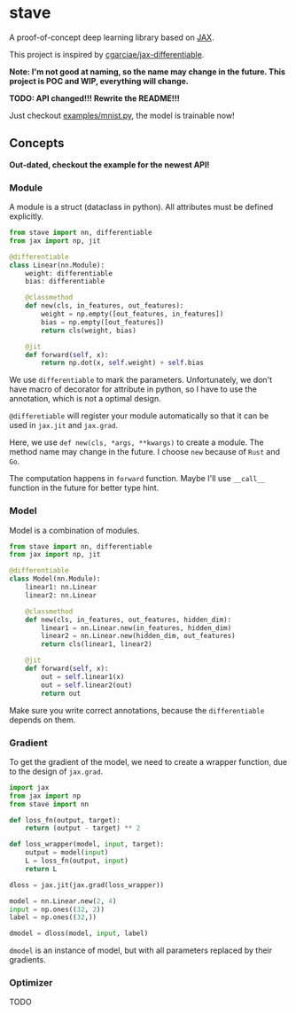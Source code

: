 # stave

A proof-of-concept deep learning library based on [JAX](https://github.com/google/jax).

This project is inspired by [cgarciae/jax-differentiable](https://github.com/cgarciae/jax-differentiable).

**Note: I'm not good at naming, so the name may change in the future. This project is POC and WIP, everything will change.**

**TODO: API changed!!! Rewrite the README!!!**

Just checkout [examples/mnist.py](examples/mnist.py), the model is trainable now!

## Concepts

**Out-dated, checkout the example for the newest API!**

### Module

A module is a struct (dataclass in python). All attributes must be defined explicitly.

```python
from stave import nn, differentiable
from jax import np, jit

@differentiable
class Linear(nn.Module):
    weight: differentiable
    bias: differentiable

    @classmethod
    def new(cls, in_features, out_features):
        weight = np.empty([out_features, in_features])
        bias = np.empty([out_features])
        return cls(weight, bias)

    @jit
    def forward(self, x):
        return np.dot(x, self.weight) + self.bias
```

We use `differentiable` to mark the parameters. Unfortunately, we don't have macro of decorator for attribute in python, so I have to use the annotation, which is not a optimal design.

`@differetiable` will register your module automatically so that it can be used in `jax.jit` and `jax.grad`.

Here, we use `def new(cls, *args, **kwargs)` to create a module. The method name may change in the future. I choose `new` because of `Rust` and `Go`.

The computation happens in `forward` function. Maybe I'll use `__call__` function in the future for better type hint.

### Model

Model is a combination of modules.

```python
from stave import nn, differentiable
from jax import np, jit

@differentiable
class Model(nn.Module):
    linear1: nn.Linear
    linear2: nn.Linear

    @classmethod
    def new(cls, in_features, out_features, hidden_dim):
        linear1 = nn.Linear.new(in_features, hidden_dim)
        linear2 = nn.Linear.new(hidden_dim, out_features)
        return cls(linear1, linear2)

    @jit
    def forward(self, x):
        out = self.linear1(x)
        out = self.linear2(out)
        return out
```

Make sure you write correct annotations, because the `differentiable` depends on them.

### Gradient

To get the gradient of the model, we need to create a wrapper function, due to the design of `jax.grad`.

```python
import jax
from jax import np
from stave import nn

def loss_fn(output, target):
    return (output - target) ** 2

def loss_wrapper(model, input, target):
    output = model(input)
    L = loss_fn(output, input)
    return L

dloss = jax.jit(jax.grad(loss_wrapper))

model = nn.Linear.new(2, 4)
input = np.ones((32, 2))
label = np.ones((32,))

dmodel = dloss(model, input, label)
```

`dmodel` is an instance of model, but with all parameters replaced by their gradients.

### Optimizer

TODO
